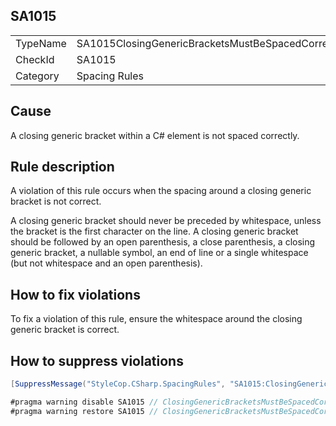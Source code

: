 ﻿## SA1015

<table>
<tr>
  <td>TypeName</td>
  <td>SA1015ClosingGenericBracketsMustBeSpacedCorrectly</td>
</tr>
<tr>
  <td>CheckId</td>
  <td>SA1015</td>
</tr>
<tr>
  <td>Category</td>
  <td>Spacing Rules</td>
</tr>
</table>

## Cause

A closing generic bracket within a C# element is not spaced correctly.

## Rule description

A violation of this rule occurs when the spacing around a closing generic bracket is not correct.

A closing generic bracket should never be preceded by whitespace, unless the bracket is the first character on the line.
                    A closing generic bracket should be followed by an open parenthesis, a close 
                    parenthesis, a closing generic bracket, a nullable symbol, an end of 
                    line or a single whitespace (but not whitespace and an open parenthesis).

## How to fix violations

To fix a violation of this rule, ensure the whitespace around the closing generic bracket 
                    is correct.

## How to suppress violations

```csharp
[SuppressMessage("StyleCop.CSharp.SpacingRules", "SA1015:ClosingGenericBracketsMustBeSpacedCorrectly", Justification = "Reviewed.")]
```

```csharp
#pragma warning disable SA1015 // ClosingGenericBracketsMustBeSpacedCorrectly
#pragma warning restore SA1015 // ClosingGenericBracketsMustBeSpacedCorrectly
```
